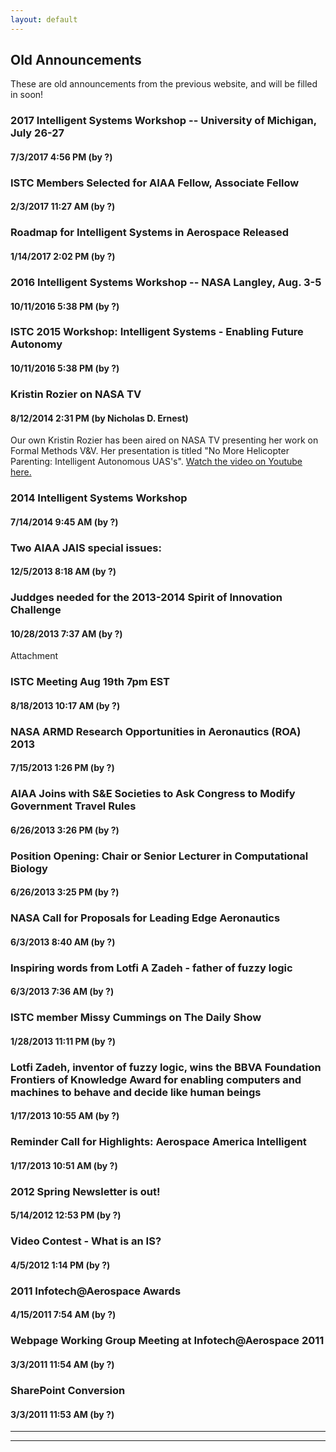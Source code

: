 ```yaml
---
layout: default
---
```


## Old Announcements

These are old announcements from the previous website, and will be filled in soon!

### 2017 Intelligent Systems Workshop -- University of Michigan, July 26-27
#### 7/3/2017 4:56 PM (by ?)

### ISTC Members Selected for AIAA Fellow, Associate Fellow	
#### 2/3/2017 11:27 AM (by ?)

### Roadmap for Intelligent Systems in Aerospace Released
#### 1/14/2017 2:02 PM (by ?)

### 2016 Intelligent Systems Workshop -- NASA Langley, Aug. 3-5
#### 10/11/2016 5:38 PM (by ?)

### ISTC 2015 Workshop: Intelligent Systems - Enabling Future Autonomy
#### 10/11/2016 5:38 PM (by ?)

### Kristin Rozier on NASA TV
#### 8/12/2014 2:31 PM (by Nicholas D. Ernest)
Our own Kristin Rozier has been aired on NASA TV presenting her work on Formal Methods V&V.  Her presentation is titled "No More Helicopter Parenting: Intelligent Autonomous UAS's". <a href="https://web.archive.org/web/20150920075343/http://youtu.be/FTxT-fbCleA?t=1s">Watch the video on Youtube here.</a>

### 2014 Intelligent Systems Workshop	
#### 7/14/2014 9:45 AM (by ?)

### Two AIAA JAIS special issues:	
#### 12/5/2013 8:18 AM (by ?)

### Juddges needed for the 2013-2014 Spirit of Innovation Challenge
#### 10/28/2013 7:37 AM (by ?)
Attachment

### ISTC Meeting Aug 19th 7pm EST
#### 8/18/2013 10:17 AM (by ?)

### NASA ARMD Research Opportunities in Aeronautics (ROA) 2013
#### 7/15/2013 1:26 PM (by ?)

### AIAA Joins with S&E Societies to Ask Congress to Modify Government Travel Rules
#### 6/26/2013 3:26 PM (by ?)

### Position Opening: Chair or Senior Lecturer in Computational Biology
#### 6/26/2013 3:25 PM (by ?)

### NASA Call for Proposals for Leading Edge Aeronautics
#### 6/3/2013 8:40 AM (by ?)

### Inspiring words from Lotfi A Zadeh - father of fuzzy logic
#### 6/3/2013 7:36 AM (by ?)

### ISTC member Missy Cummings on The Daily Show
#### 1/28/2013 11:11 PM (by ?)

### Lotfi Zadeh, inventor of fuzzy logic, wins the BBVA Foundation Frontiers of Knowledge Award for enabling computers and machines to behave and decide like human beings
#### 1/17/2013 10:55 AM (by ?)

### Reminder Call for Highlights: Aerospace America Intelligent
#### 1/17/2013 10:51 AM (by ?)

### 2012 Spring Newsletter is out!
#### 5/14/2012 12:53 PM (by ?)

### Video Contest - What is an IS?
#### 4/5/2012 1:14 PM (by ?)

### 2011 Infotech@Aerospace Awards
#### 4/15/2011 7:54 AM (by ?)

### Webpage Working Group Meeting at Infotech@Aerospace 2011
#### 3/3/2011 11:54 AM (by ?)

### SharePoint Conversion
#### 3/3/2011 11:53 AM (by ?)


* * *
* * *

<!-- --end-of-page-- -->
